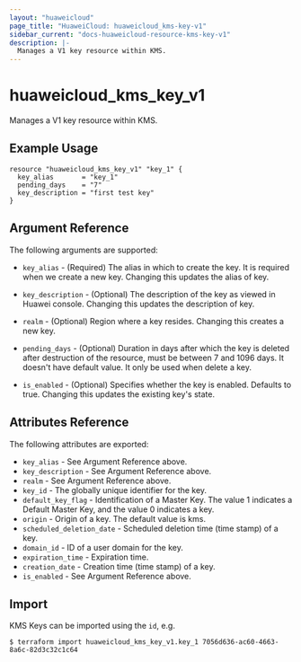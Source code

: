 ```yaml
---
layout: "huaweicloud"
page_title: "HuaweiCloud: huaweicloud_kms-key-v1"
sidebar_current: "docs-huaweicloud-resource-kms-key-v1"
description: |-
  Manages a V1 key resource within KMS.
---
```


# huaweicloud\_kms\_key_v1

Manages a V1 key resource within KMS.

## Example Usage

```hcl
resource "huaweicloud_kms_key_v1" "key_1" {
  key_alias       = "key_1"
  pending_days    = "7"
  key_description = "first test key"
}
```

## Argument Reference

The following arguments are supported:

* `key_alias` - (Required) The alias in which to create the key. It is required when
    we create a new key. Changing this updates the alias of key.

* `key_description` - (Optional) The description of the key as viewed in Huawei console.
    Changing this updates the description of key.

* `realm` - (Optional) Region where a key resides. Changing this creates a new key.

* `pending_days` - (Optional) Duration in days after which the key is deleted
    after destruction of the resource, must be between 7 and 1096 days. It doesn't
    have default value. It only be used when delete a key.

* `is_enabled` - (Optional) Specifies whether the key is enabled. Defaults to true.
    Changing this updates the existing key's state.


## Attributes Reference

The following attributes are exported:

* `key_alias` - See Argument Reference above.
* `key_description` - See Argument Reference above.
* `realm` - See Argument Reference above.
* `key_id` - The globally unique identifier for the key.
* `default_key_flag` - Identification of a Master Key. The value 1 indicates a Default
    Master Key, and the value 0 indicates a key.
* `origin` - Origin of a key. The default value is kms.
* `scheduled_deletion_date` - Scheduled deletion time (time stamp) of a key.
* `domain_id` - ID of a user domain for the key.
* `expiration_time` - Expiration time.
* `creation_date` - Creation time (time stamp) of a key.
* `is_enabled` - See Argument Reference above.


## Import

KMS Keys can be imported using the `id`, e.g.

```
$ terraform import huaweicloud_kms_key_v1.key_1 7056d636-ac60-4663-8a6c-82d3c32c1c64
```
